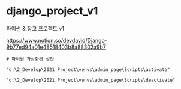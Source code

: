 # django_project_v1
파이썬 &amp; 장고 프로젝트 v1

https://www.notion.so/devdavid/Django-9b77ed94a01e48518403b8a88302a9b7

```shell
# 파이썬 가상환경 설정

"d:\2_Develop\2021 Project\venvs\admin_page\Scripts\activate"

"d:\2_Develop\2021 Project\venvs\admin_page\Scripts\deactivate"
```
